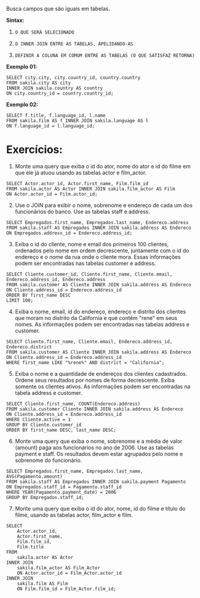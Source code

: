 Busca campos que são iguais em tabelas.

**Sintax:**

01. `O QUE SERÁ SELECIONADO`

02. `O INNER JOIN ENTRE AS TABELAS, APELIDANDO-AS`

03. `DEFINIR A COLUNA EM COMUM ENTRE AS TABELAS (O QUE SATISFAZ RETORNA)`

**Exemplo 01:**
```
SELECT city.city, city.country_id, country.country
FROM sakila.city AS city
INNER JOIN sakila.country AS country
ON city.country_id = country.country_id;
```

**Exemplo 02:**
```
SELECT f.title, f.language_id, l.name
FROM sakila.film AS f INNER JOIN sakila.language AS l
ON f.language_id = l.language_id;
```

# Exercícios:

01. Monte uma query que exiba o id do ator, nome do ator e id do filme em que ele já atuou usando as tabelas actor e film_actor.
```
SELECT Actor.actor_id, Actor.first_name, Film.film_id
FROM sakila.actor AS Actor INNER JOIN sakila.film_actor AS Film
ON Actor.actor_id = Film.actor_id;
```

02. Use o JOIN para exibir o nome, sobrenome e endereço de cada um dos funcionários do banco. Use as tabelas staff e address.
```
SELECT Empregados.first_name, Empregados.last_name, Endereco.address
FROM sakila.staff AS Empregados INNER JOIN sakila.address AS Endereco
ON Empregados.address_id = Endereco.address_id;
```

03. Exiba o id do cliente, nome e email dos primeiros 100 clientes, ordenados pelo nome em ordem decrescente, juntamente com o id do endereço e o nome da rua onde o cliente mora. Essas informações podem ser encontradas nas tabelas customer e address.
```
SELECT Cliente.customer_id, Cliente.first_name, Cliente.email, Endereco.address_id, Endereco.address
FROM sakila.customer AS Cliente INNER JOIN sakila.address AS Endereco
ON Cliente.address_id = Endereco.address_id
ORDER BY first_name DESC
LIMIT 100;
```

04. Exiba o nome, email, id do endereço, endereço e distrito dos clientes que moram no distrito da California e que contêm "rene" em seus nomes. As informações podem ser encontradas nas tabelas address e customer.
```
SELECT Cliente.first_name, Cliente.email, Endereco.address_id, Endereco.district
FROM sakila.customer AS Cliente INNER JOIN sakila.address AS Endereco
ON Cliente.address_id = Endereco.address_id
WHERE first_name LIKE "%rene%" AND district = "California";
```

05. Exiba o nome e a quantidade de endereços dos clientes cadastrados. Ordene seus resultados por nomes de forma decrescente. Exiba somente os clientes ativos. As informações podem ser encontradas na tabela address e customer.
```
SELECT Cliente.first_name, COUNT(Endereco.address)
FROM sakila.customer Cliente INNER JOIN sakila.address AS Endereco
ON Cliente.address_id = Endereco.address_id
WHERE Cliente.active = 1
GROUP BY Cliente.customer_id
ORDER BY first_name DESC, last_name DESC;
```

06. Monte uma query que exiba o nome, sobrenome e a média de valor (amount) paga aos funcionários no ano de 2006. Use as tabelas payment e staff. Os resultados devem estar agrupados pelo nome e sobrenome do funcionário.
```
SELECT Empregados.first_name, Empregados.last_name, AVG(Pagamento.amount)
FROM sakila.staff AS Empregados INNER JOIN sakila.payment Pagamento
ON Empregados.staff_id = Pagamento.staff_id
WHERE YEAR(Pagamento.payment_date) = 2006
GROUP BY Empregados.staff_id;
```

07. Monte uma query que exiba o id do ator, nome, id do filme e título do filme, usando as tabelas actor, film_actor e film.
```
SELECT
    Actor.actor_id, 
    Actor.first_name, 
    Film.film_id, 
    Film.title
FROM
    sakila.actor AS Actor
INNER JOIN
    sakila.film_actor AS Film_Actor
    ON Actor.actor_id = Film_Actor.actor_id
INNER JOIN
    sakila.film AS Film
    ON Film.film_id = Film_Actor.film_id;
```
